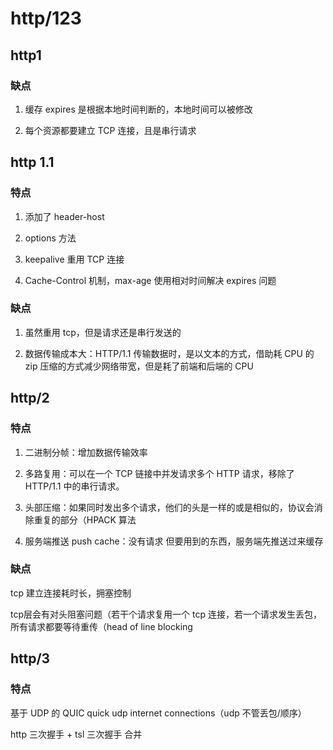 # http/123

## http1

### 缺点

1. 缓存 expires 是根据本地时间判断的，本地时间可以被修改

2. 每个资源都要建立 TCP 连接，且是串行请求

## http 1.1

### 特点

1. 添加了 header-host

2. options 方法

3. keepalive 重用 TCP 连接

4. Cache-Control 机制，max-age 使用相对时间解决 expires 问题

### 缺点

1. 虽然重用 tcp，但是请求还是串行发送的

2. 数据传输成本大：HTTP/1.1 传输数据时，是以文本的方式，借助耗 CPU 的 zip 压缩的方式减少网络带宽，但是耗了前端和后端的 CPU

## http/2

### 特点

1. 二进制分帧：增加数据传输效率

2. 多路复用：可以在一个 TCP 链接中并发请求多个 HTTP 请求，移除了 HTTP/1.1 中的串行请求。

3. 头部压缩：如果同时发出多个请求，他们的头是一样的或是相似的，协议会消除重复的部分（HPACK 算法

4. 服务端推送 push cache：没有请求 但要用到的东西，服务端先推送过来缓存

### 缺点

tcp 建立连接耗时长，拥塞控制

tcp层会有对头阻塞问题（若干个请求复用一个 tcp 连接，若一个请求发生丢包，所有请求都要等待重传（head of line blocking

## http/3

### 特点

基于 UDP 的 QUIC quick udp internet connections（udp 不管丢包/顺序）

http 三次握手 + tsl 三次握手 合并
